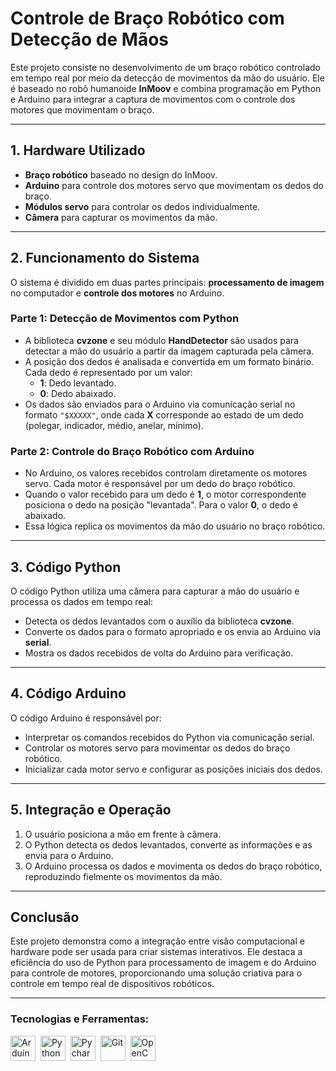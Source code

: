 # Controle de Braço Robótico com Detecção de Mãos

Este projeto consiste no desenvolvimento de um braço robótico controlado em tempo real por meio da detecção de movimentos da mão do usuário. Ele é baseado no robô humanoide **InMoov** e combina programação em Python e Arduino para integrar a captura de movimentos com o controle dos motores que movimentam o braço.

---

## 1. Hardware Utilizado
- **Braço robótico** baseado no design do InMoov.
- **Arduino** para controle dos motores servo que movimentam os dedos do braço.
- **Módulos servo** para controlar os dedos individualmente.
- **Câmera** para capturar os movimentos da mão.

---

## 2. Funcionamento do Sistema
O sistema é dividido em duas partes principais: **processamento de imagem** no computador e **controle dos motores** no Arduino.

### **Parte 1: Detecção de Movimentos com Python**
- A biblioteca **cvzone** e seu módulo **HandDetector** são usados para detectar a mão do usuário a partir da imagem capturada pela câmera.
- A posição dos dedos é analisada e convertida em um formato binário. Cada dedo é representado por um valor:  
  - **1**: Dedo levantado.  
  - **0**: Dedo abaixado.  
- Os dados são enviados para o Arduino via comunicação serial no formato `"$XXXXX"`, onde cada **X** corresponde ao estado de um dedo (polegar, indicador, médio, anelar, mínimo).

### **Parte 2: Controle do Braço Robótico com Arduino**
- No Arduino, os valores recebidos controlam diretamente os motores servo. Cada motor é responsável por um dedo do braço robótico.
- Quando o valor recebido para um dedo é **1**, o motor correspondente posiciona o dedo na posição "levantada". Para o valor **0**, o dedo é abaixado.
- Essa lógica replica os movimentos da mão do usuário no braço robótico.

---

## 3. Código Python
O código Python utiliza uma câmera para capturar a mão do usuário e processa os dados em tempo real:
- Detecta os dedos levantados com o auxílio da biblioteca **cvzone**.
- Converte os dados para o formato apropriado e os envia ao Arduino via **serial**.
- Mostra os dados recebidos de volta do Arduino para verificação.

---

## 4. Código Arduino
O código Arduino é responsável por:
- Interpretar os comandos recebidos do Python via comunicação serial.
- Controlar os motores servo para movimentar os dedos do braço robótico.
- Inicializar cada motor servo e configurar as posições iniciais dos dedos.

---

## 5. Integração e Operação
1. O usuário posiciona a mão em frente à câmera.
2. O Python detecta os dedos levantados, converte as informações e as envia para o Arduino.
3. O Arduino processa os dados e movimenta os dedos do braço robótico, reproduzindo fielmente os movimentos da mão.

---

## Conclusão
Este projeto demonstra como a integração entre visão computacional e hardware pode ser usada para criar sistemas interativos. Ele destaca a eficiência do uso de Python para processamento de imagem e do Arduino para controle de motores, proporcionando uma solução criativa para o controle em tempo real de dispositivos robóticos.

---

### Tecnologias e Ferramentas:
 <div style="display=inline-block">
    <img height=40 title="Arduíno" alt="Arduíno" src="https://cdn.jsdelivr.net/gh/devicons/devicon@latest/icons/arduino/arduino-original-wordmark.svg"/>&nbsp;
    <img height=40 title="Python" alt="Python" src="https://cdn.jsdelivr.net/gh/devicons/devicon@latest/icons/python/python-original-wordmark.svg"/>&nbsp;
    <img height=40 title="Pycharm" alt="Pycharm" src="https://cdn.jsdelivr.net/gh/devicons/devicon@latest/icons/pycharm/pycharm-original.svg"/>&nbsp;
    <img height=40 title="Git" alt="Git" src="https://cdn.jsdelivr.net/gh/devicons/devicon@latest/icons/git/git-original.svg"/>&nbsp;
    <img height=40 title="OpenCV" alt="OpenCV" src="https://cdn.jsdelivr.net/gh/devicons/devicon@latest/icons/opencv/opencv-original-wordmark.svg"/>&nbsp;
 </div>
